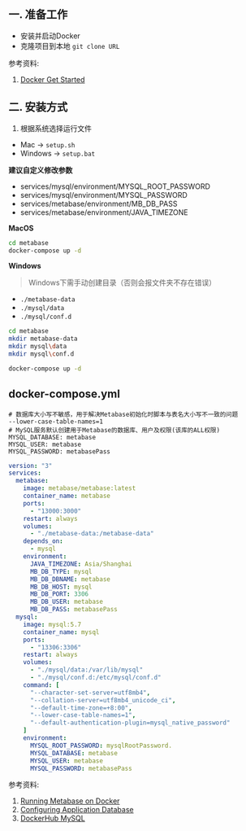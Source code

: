 ## 一. 准备工作

- 安装并启动Docker
- 克隆项目到本地 `git clone URL`

参考资料: 

1. [Docker Get Started](https://www.docker.com/get-started "Docker Get Started")

## 二. 安装方式

1. 根据系统选择运行文件
 - Mac -> `setup.sh`
 - Windows -> `setup.bat`

__建议自定义修改参数__

- services/mysql/environment/MYSQL_ROOT_PASSWORD
- services/mysql/environment/MYSQL_PASSWORD
- services/metabase/environment/MB_DB_PASS
- services/metabase/environment/JAVA_TIMEZONE

__MacOS__

```sh
cd metabase
docker-compose up -d
```

__Windows__

> Windows下需手动创建目录（否则会报文件夹不存在错误）  

- `./metabase-data`
- `./mysql/data`
- `./mysql/conf.d`


```bash
cd metabase
mkdir metabase-data
mkdir mysql\data
mkdir mysql\conf.d

docker-compose up -d
```

## docker-compose.yml

```properties
# 数据库大小写不敏感，用于解决Metabase初始化时脚本与表名大小写不一致的问题
--lower-case-table-names=1
# MySQL服务默认创建用于Metabase的数据库、用户及权限(该库的ALL权限)
MYSQL_DATABASE: metabase
MYSQL_USER: metabase
MYSQL_PASSWORD: metabasePass
```

```yaml
version: "3"
services:
  metabase:
    image: metabase/metabase:latest
    container_name: metabase
    ports:
      - "13000:3000"
    restart: always
    volumes:
      - "./metabase-data:/metabase-data"
    depends_on:
      - mysql
    environment:
      JAVA_TIMEZONE: Asia/Shanghai
      MB_DB_TYPE: mysql
      MB_DB_DBNAME: metabase
      MB_DB_HOST: mysql
      MB_DB_PORT: 3306
      MB_DB_USER: metabase
      MB_DB_PASS: metabasePass
  mysql:
    image: mysql:5.7
    container_name: mysql
    ports:
      - "13306:3306"
    restart: always
    volumes:
      - "./mysql/data:/var/lib/mysql"
      - "./mysql/conf.d:/etc/mysql/conf.d"
    command: [
      "--character-set-server=utf8mb4",
      "--collation-server=utf8mb4_unicode_ci",
      "--default-time-zone=+8:00",
      "--lower-case-table-names=1",
      "--default-authentication-plugin=mysql_native_password"
    ]
    environment:
      MYSQL_ROOT_PASSWORD: mysqlRootPassword.
      MYSQL_DATABASE: metabase
      MYSQL_USER: metabase
      MYSQL_PASSWORD: metabasePass
```

参考资料: 

1. [Running Metabase on Docker](https://www.metabase.com/docs/latest/operations-guide/running-metabase-on-docker.html "Running Metabase on Docker")
2. [Configuring Application Database](https://www.metabase.com/docs/latest/operations-guide/configuring-application-database.html "Configuring Application Database")
3. [DockerHub MySQL](https://hub.docker.com/_/mysql "DockerHub MySQL")